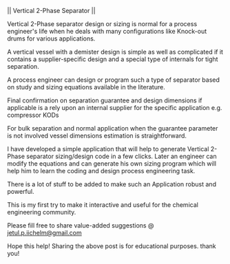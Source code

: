 || Vertical 2-Phase Separator ||

Vertical 2-Phase separator design or sizing is normal for a process engineer's life when he deals with many configurations like Knock-out drums for various applications.

A vertical vessel with a demister design is simple as well as complicated if it contains a supplier-specific design and a special type of internals for tight separation.

A process engineer can design or program such a type of separator based on study and sizing equations available in the literature.

Final confirmation on separation guarantee and design dimensions if applicable is a rely upon an internal supplier for the specific application e.g. compressor KODs

For bulk separation and normal application when the guarantee parameter is not involved vessel dimensions estimation is straightforward.

I have developed a simple application that will help to generate Vertical 2-Phase separator sizing/design code in a few clicks. Later an engineer can modify the equations and can generate his own sizing program which will help him to learn the coding and design process engineering task.

There is a lot of stuff to be added to make such an Application robust and powerful.

This is my first try to make it interactive and useful for the chemical engineering community.

Please fill free to share value-added suggestions @ jetul.p.iichelm@gmail.com


Hope this help!
Sharing the above post is for educational purposes.
thank you!
